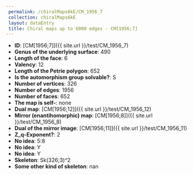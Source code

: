```yaml
--- 
 permalink: /chiralMaps6kE/CM_1956_7 
 collection: chiralMaps6kE
 layout: dataEntry
 title: Chiral maps up to 6000 edges - CM[1956;7]
---
```


- **ID**: [CM[1956;7]]({{ site.url }}/test/CM_1956_7)
- **Genus of the underlying surface**: 490
- **Length of the face**: 6
- **Valency**: 12
- **Length of the Petrie polygon**: 652
- **Is the automorphism group solvable?**: S
- **Number of vertices**: 326
- **Number of edges**: 1956
- **Number of faces**: 652
- **The map is self-**: none
- **Dual map**: [CM[1956;12]]({{ site.url }}/test/CM_1956_12)
- **Mirror (enantihomorphic) map**: [CM[1956;8]]({{ site.url }}/test/CM_1956_8)
- **Dual of the mirror image**: [CM[1956;11]]({{ site.url }}/test/CM_1956_11)
- **Z_q-Exponent?**: 2
- **No idea**:  5:8
- **No idea**: Y
- **No idea**: Y
- **Skeleton**: Sk(326;3)^2
- **Some other kind of skeleton**: nan
